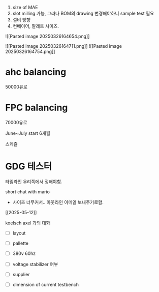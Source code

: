 
1. size of MAE
2. slot milling 가능, 그러나 BOM의 drawing 변경해야하니 sample test 필요
3. 설비 방향
4. 컨베이어, 팔레트 사이즈.

![[Pasted image 20250326164654.png]]

![[Pasted image 20250326164711.png]]
![[Pasted image 20250326164754.png]]

# ahc balancing 
50000유로

# FPC balancing 

70000유로


June~July start
6개월

스케쥴 




# GDG 테스터


타임라인 우리쪽에서 정해야함.




short chat with mario

- 사이즈 너무커서.. 아웃라인 이메일 보내주기로함.


[[2025-05-12]]

koelsch axel 과의 대화


- [ ] layout

- [ ] pallette

- [ ] 380v 60hz

- [ ] voltage stabilizer 여부

- [ ] supplier

- [ ] dimension of current testbench
